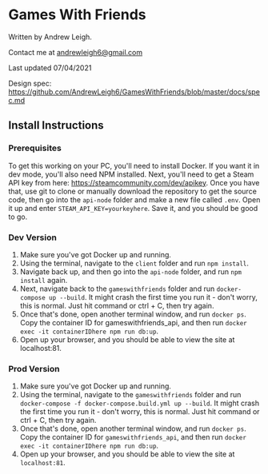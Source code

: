 # Games With Friends

Written by Andrew Leigh.

Contact me at andrewleigh6@gmail.com

Last updated 07/04/2021

Design spec: https://github.com/AndrewLeigh6/GamesWithFriends/blob/master/docs/spec.md


## Install Instructions

### Prerequisites

To get this working on your PC, you'll need to install Docker. If you want it in dev mode, you'll also need NPM installed. Next, you'll need to get a Steam API key from here: https://steamcommunity.com/dev/apikey. Once you have that, use git to clone or manually download the repository to get the source code, then go into the `api-node` folder and make a new file called `.env`. Open it up and enter `STEAM_API_KEY=yourkeyhere`. Save it, and you should be good to go. 

### Dev Version

1. Make sure you've got Docker up and running.
2. Using the terminal, navigate to the `client` folder and run `npm install`.
3. Navigate back up, and then go into the `api-node` folder, and run `npm install` again.
4. Next, navigate back to the `gameswithfriends` folder and run `docker-compose up --build`. It might crash the first time you run it - don't worry, this is normal. Just hit command or ctrl + C, then try again.
5. Once that's done, open another terminal window, and run `docker ps`. Copy the container ID for gameswithfriends_api, and then run `docker exec -it containerIDhere npm run db:up`.
6. Open up your browser, and you should be able to view the site at localhost:81.

### Prod Version

1. Make sure you've got Docker up and running.
2. Using the terminal, navigate to the `gameswithfriends` folder and run `docker-compose -f docker-compose.build.yml up --build`. It might crash the first time you run it - don't worry, this is normal. Just hit command or ctrl + C, then try again.
3. Once that's done, open another terminal window, and run `docker ps`. Copy the container ID for `gameswithfriends_api`, and then run `docker exec -it containerIDhere npm run db:up`.
4. Open up your browser, and you should be able to view the site at `localhost:81`.
